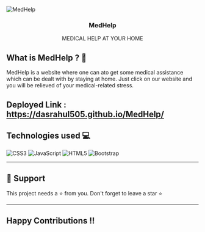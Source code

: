 <p align="center">

![MedHelp](https://user-images.githubusercontent.com/78967360/174472770-5af501e2-fcf0-40b8-bbf2-21bac608cc4e.png)

   <h3 align="center">MedHelp</h3>
   <p align="center"> MEDICAL HELP AT YOUR HOME</p>
</p>

<div align="center">

</div>

## What is MedHelp ? 🤔

MedHelp is a website where one can ato get some medical assistance which can be dealt with by staying at home. Just click on our website and you will be relieved of your medical-related stress.

## Deployed Link : https://dasrahul505.github.io/MedHelp/

## Technologies used 💻

![CSS3](https://img.shields.io/badge/css3-%231572B6.svg?style=for-the-badge&logo=css3&logoColor=white)
![JavaScript](https://img.shields.io/badge/javascript-%23323330.svg?style=for-the-badge&logo=javascript&logoColor=%23F7DF1E)
![HTML5](https://img.shields.io/badge/html5-%23E34F26.svg?style=for-the-badge&logo=html5&logoColor=white)
![Bootstrap](https://img.shields.io/badge/bootstrap-%23563D7C.svg?style=for-the-badge&logo=bootstrap&logoColor=white)

---

## 🙏 Support

This project needs a ⭐️ from you. Don't forget to leave a star ⭐️

---
## Happy Contributions !!
